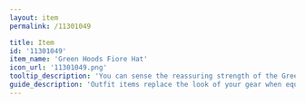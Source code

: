 ```yaml
---
layout: item
permalink: /11301049

title: Item
id: '11301049'
item_name: 'Green Hoods Fiore Hat'
icon_url: '11301049.png'
tooltip_description: 'You can sense the reassuring strength of the Green Hoods in this hat.'
guide_description: 'Outfit items replace the look of your gear when equipped.'
---
```

